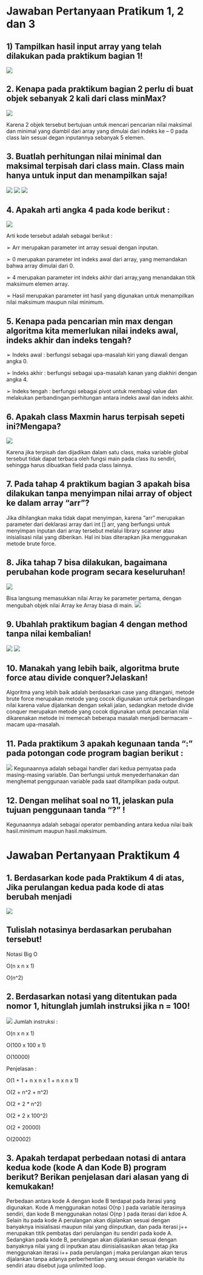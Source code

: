 # Jawaban Pertanyaan Pratikum 1, 2 dan 3
## 1) Tampilkan hasil input array yang telah dilakukan pada praktikum bagian 1!
<img src = '1.PNG'>

## 2. Kenapa pada praktikum bagian 2 perlu di buat objek sebanyak 2 kali dari class minMax?
<img src = '2.PNG'>

Karena 2 objek tersebut bertujuan untuk mencari pencarian nilai maksimal dan minimal yang diambil
dari array yang dimulai dari indeks ke – 0 pada class lain sesuai degan inputannya sebanyak 5 elemen.

## 3. Buatlah perhitungan nilai minimal dan maksimal terpisah dari class main. Class main hanya untuk input dan menampilkan saja! 
<img src = '3.PNG'>
<img src = '4.PNG'>
<img src = '5.PNG'>

## 4. Apakah arti angka 4 pada kode berikut :
<img src = '6.PNG'>

Arti kode tersebut adalah sebagai berikut :

➢ Arr merupakan parameter int array sesuai dengan inputan.

➢ 0 merupakan parameter int indeks awal dari array, yang memandakan bahwa
array dimulai dari 0.

➢ 4 merupakan parameter int indeks akhir dari array,yang menandakan titik
maksimum elemen array.

➢ Hasil merupakan parameter int hasil yang digunakan untuk menampilkan nilai
maksimum maupun nilai minimum.

## 5. Kenapa pada pencarian min max dengan algoritma kita memerlukan nilai indeks awal, indeks akhir dan indeks tengah? 
➢ Indeks awal : berfungsi sebagai upa-masalah kiri yang diawali dengan angka 0.

➢ Indeks akhir : berfungsi sebagai upa-masalah kanan yang diakhiri dengan angka 4.

➢ Indeks tengah : berfungsi sebagai pivot untuk membagi value dan melakukan
perbandingan perhitungan antara indeks awal dan indeks akhir.

## 6. Apakah class Maxmin harus terpisah sepeti ini?Mengapa?
<img src = '5.PNG'>

Karena jika terpisah dan dijadikan dalam satu class, maka variable global tersebut tidak dapat terbaca
oleh fungsi main pada class itu sendiri, sehingga harus dibuatkan field pada class lainnya.

## 7. Pada tahap 4 praktikum bagian 3 apakah bisa dilakukan tanpa menyimpan nilai array of object ke dalam array “arr”?
Jika dihilangkan maka tidak dapat menyimpan, karena “arr” merupakan parameter dari deklarasi array
dari int [] arr, yang berfungsi untuk menyimpan inputan dari array tersebut melalui library scanner atau
inisialisasi nilai yang diberikan. Hal ini bias diterapkan jika menggunakan metode brute force.

## 8. Jika tahap 7 bisa dilakukan, bagaimana perubahan kode program secara keseluruhan! 
<img src = '7.PNG'>

Bisa langsung memasukkan nilai Array ke parameter pertama, dengan mengubah objek nilai Array ke Array biasa di main.
<img src = '9.PNG'>

## 9. Ubahlah praktikum bagian 4 dengan method tanpa nilai kembalian! 
<img src = '10.PNG'>
<img src = '11.PNG'>

## 10. Manakah yang lebih baik, algoritma brute force atau divide conquer?Jelaskan!
Algoritma yang lebih baik adalah berdasarkan case yang ditangani, metode brute force merupakan
metode yang cocok digunakan untuk perbandingan nilai karena value dijalankan dengan sekali jalan,
sedangkan metode divide conquer merupakan metode yang cocok digunakan untuk pencarian nilai
dikarenakan metode ini memecah beberapa masalah menjadi bermacam – macam upa-masalah.

## 11. Pada praktikum 3 apakah kegunaan tanda “:” pada potongan code program bagian berikut :
<img src = '8.PNG'>
Kegunaannya adalah sebagai handler dari kedua pernyataa pada masing-masing variable. Dan
berfungsi untuk menyederhanakan dan menghemat penggunaan variable pada saat ditampilkan pada
output.

## 12. Dengan melihat soal no 11, jelaskan pula tujuan penggunaan tanda “?” ! 
Kegunaannya adalah sebagai operator pembanding antara kedua nilai baik hasil.minimum
maupun hasil.maksimum. 

# Jawaban Pertanyaan Praktikum 4
## 1. Berdasarkan kode pada Praktikum 4 di atas, Jika perulangan kedua pada kode di atas berubah menjadi
<img src = '12.PNG'>

## Tulislah notasinya berdasarkan perubahan tersebut!
Notasi Big O

O(n x n x 1)

O(n^2)

## 2. Berdasarkan notasi yang ditentukan pada nomor 1, hitunglah jumlah instruksi jika n = 100!
<img src = '13.PNG'>
Jumlah instruksi :

O(n x n x 1)

O(100 x 100 x 1) 

O(10000)

Penjelasan :

O(1 + 1 + n x n x 1 + n x n x 1)

O(2 + n^2 + n^2)

O(2 + 2 * n^2)

O(2 + 2 x 100^2)

O(2 + 20000)

O(20002)

## 3. Apakah terdapat perbedaan notasi di antara kedua kode (kode A dan Kode B) program berikut? Berikan penjelasan dari alasan yang di kemukakan!
Perbedaan antara kode A dengan kode B terdapat pada iterasi yang digunakan. Kode A menggunakan
notasi O(np
) pada variable iterasinya sendiri, dan kode B menggunakan notasi O(np
) pada iterasi dari kdoe A. Selain
itu pada kode A perulangan akan dijalankan sesuai dengan banyaknya inisialisasi maupun nilai yang diinputkan,
dan pada iterasi j++ merupakan titik pembatas dari perulangan itu sendiri pada kode A. Sedangkan pada kode B,
perulangan akan dijalankan sesuai dengan banyaknya nilai yang di inputkan atau diinisialisasikan akan tetap jika
menggunakan iterasi i++ pada perulangan j maka perulangan akan terus dijalankan tanpa adanya perberhentian
yang sesuai dengan variable itu sendiri atau disebut juga unlimited loop.